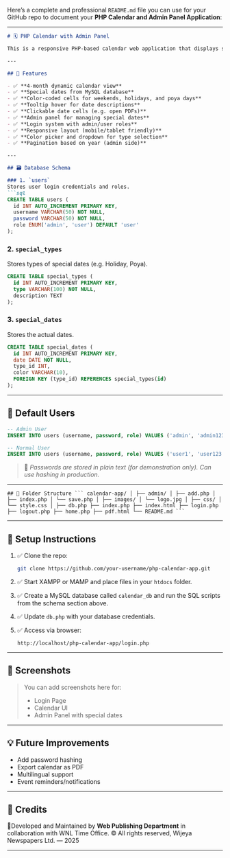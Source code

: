 Here’s a complete and professional `README.md` file you can use for your GitHub repo to document your **PHP Calendar and Admin Panel Application**:

---

````markdown
# 🗓️ PHP Calendar with Admin Panel

This is a responsive PHP-based calendar web application that displays special dates (e.g. holidays, poya days, etc.) with color-coded cells and optional descriptions. An admin panel allows managing these special dates via a secure login system.

---

## 🚀 Features

- ✅ **4-month dynamic calendar view**
- ✅ **Special dates from MySQL database**
- ✅ **Color-coded cells for weekends, holidays, and poya days**
- ✅ **Tooltip hover for date descriptions**
- ✅ **Clickable date cells (e.g. open PDFs)**
- ✅ **Admin panel for managing special dates**
- ✅ **Login system with admin/user roles**
- ✅ **Responsive layout (mobile/tablet friendly)**
- ✅ **Color picker and dropdown for type selection**
- ✅ **Pagination based on year (admin side)**

---

## 🗃️ Database Schema

### 1. `users`  
Stores user login credentials and roles.
```sql
CREATE TABLE users (
  id INT AUTO_INCREMENT PRIMARY KEY,
  username VARCHAR(50) NOT NULL,
  password VARCHAR(50) NOT NULL,
  role ENUM('admin', 'user') DEFAULT 'user'
);
````

### 2. `special_types`

Stores types of special dates (e.g. Holiday, Poya).

```sql
CREATE TABLE special_types (
  id INT AUTO_INCREMENT PRIMARY KEY,
  type VARCHAR(100) NOT NULL,
  description TEXT
);
```

### 3. `special_dates`

Stores the actual dates.

```sql
CREATE TABLE special_dates (
  id INT AUTO_INCREMENT PRIMARY KEY,
  date DATE NOT NULL,
  type_id INT,
  color VARCHAR(10),
  FOREIGN KEY (type_id) REFERENCES special_types(id)
);
```

---

## 👤 Default Users

```sql
-- Admin User
INSERT INTO users (username, password, role) VALUES ('admin', 'admin123', 'admin');

-- Normal User
INSERT INTO users (username, password, role) VALUES ('user1', 'user123', 'user');
```

> 🔐 *Passwords are stored in plain text (for demonstration only). Can use hashing in production.*

---

<pre><code>## 📂 Folder Structure ``` calendar-app/ │ ├── admin/ │ ├── add.php │ ├── index.php │ └── save.php │ ├── images/ │ └── logo.jpg │ ├── css/ │ └── style.css │ ├── db.php ├── index.php ├── index.html ├── login.php ├── logout.php ├── home.php ├── pdf.html └── README.md ``` </code></pre>

---

## 🔧 Setup Instructions

1. ✅ Clone the repo:

   ```bash
   git clone https://github.com/your-username/php-calendar-app.git
   ```

2. ✅ Start XAMPP or MAMP and place files in your `htdocs` folder.

3. ✅ Create a MySQL database called `calendar_db` and run the SQL scripts from the schema section above.

4. ✅ Update `db.php` with your database credentials.

5. ✅ Access via browser:

   ```
   http://localhost/php-calendar-app/login.php
   ```

---

## 🎨 Screenshots

> You can add screenshots here for:
>
> * Login Page
> * Calendar UI
> * Admin Panel with special dates

---

## 💡 Future Improvements

* Add password hashing
* Export calendar as PDF
* Multilingual support
* Event reminders/notifications

---

## 🙌 Credits

📍Developed and Maintained by **Web Publishing Department** in collaboration with WNL Time Office. © All rights reserved, Wijeya Newspapers Ltd. — 2025

---

```

